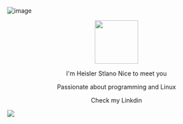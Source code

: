 ![image](https://github.com/heislerlemos/heislerlemos/assets/21312862/47c851f5-aa3f-4956-ba6b-9ceaa1a0b315) <center>

<div id="header" align="center">
  <img src="https://media.giphy.com/media/v1.Y2lkPTc5MGI3NjExajkxcGFycndrNjhrbWFkcXh2ejM0b2o2ZGQzMHdwc3AxanB3MWdkYSZlcD12MV9pbnRlcm5hbF9naWZfYnlfaWQmY3Q9Zw/5h0piMX8ku0xj97W0t/giphy.gif" width="100"/>
</div>



I'm Heisler Stlano Nice to meet you 


Passionate about programming  and Linux 

Check my Linkdin 

</center>

<a href="https://www.linkedin.com/in/heisler-stlano-969624146?lipi=urn%3Ali%3Apage%3Ad_flagship3_profile_view_base_contact_details%3Bmx7XOHb9T8m4i1X%2BH1g9vw%3D%3D">
  <img src="https://cliply.co/wp-content/uploads/2021/02/372102050_LINKEDIN_ICON_400px.gif">
</a>

<!--
**heislerlemos/heislerlemos** is a ✨ _special_ ✨ repository because its `README.md` (this file) appears on your GitHub profile.

Here are some ideas to get you started:

- 🔭 I’m currently working on ...
- 🌱 I’m currently learning ...
- 👯 I’m looking to collaborate on ...
- 🤔 I’m looking for help with ...
- 💬 Ask me about ...
- 📫 How to reach me: ...
- 😄 Pronouns: ...
- ⚡ Fun fact: ...
-->
